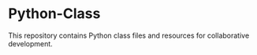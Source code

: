 # Python-Class
This repository contains Python class files and resources for collaborative development.
